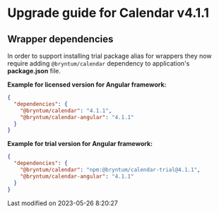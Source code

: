 # Upgrade guide for Calendar v4.1.1

## Wrapper dependencies

In order to support installing trial package alias for wrappers they now require adding `@bryntum/calendar` dependency to
application's **package.json** file.

**Example for licensed version for Angular framework:**

```json
{
  "dependencies": {
    "@bryntum/calendar": "4.1.1",
    "@bryntum/calendar-angular": "4.1.1"
  }
}
```

**Example for trial version for Angular framework:**

```json
{
  "dependencies": {
    "@bryntum/calendar": "npm:@bryntum/calendar-trial@4.1.1",
    "@bryntum/calendar-angular": "4.1.1"
  }
}
```


<p class="last-modified">Last modified on 2023-05-26 8:20:27</p>
